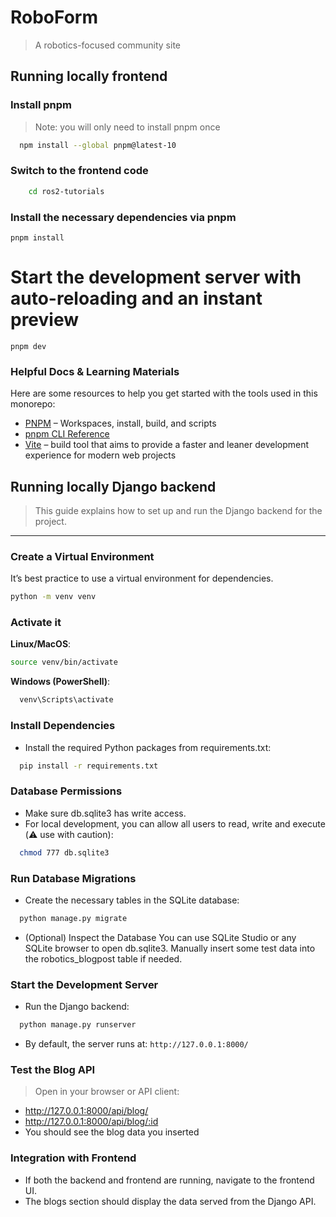 # RoboForm

> A robotics-focused community site

## Running locally frontend

### Install pnpm
  >
  > Note: you will only need to install pnpm once

  ```sh
    npm install --global pnpm@latest-10
  ```

### Switch to the frontend code

```sh
    cd ros2-tutorials
```

### Install the necessary dependencies via pnpm

```
pnpm install
```

# Start the development server with auto-reloading and an instant preview

```
pnpm dev
```

### Helpful Docs & Learning Materials

Here are some resources to help you get started with the tools used in this monorepo:

- [PNPM](https://pnpm.io) – Workspaces, install, build, and scripts
- [pnpm CLI Reference](https://pnpm.io/cli)
- [Vite](https://vite.dev/guide/) – build tool that aims to provide a faster and leaner development experience for modern web projects

## Running locally Django backend

> This guide explains how to set up and run the Django backend for the project.
---

### Create a Virtual Environment

It’s best practice to use a virtual environment for dependencies.

```sh
python -m venv venv
```

### Activate it

**Linux/MacOS**:

  ```sh
  source venv/bin/activate
  ```

**Windows (PowerShell)**:

```sh
  venv\Scripts\activate
```

### Install Dependencies

- Install the required Python packages from requirements.txt:

```sh
  pip install -r requirements.txt
```

### Database Permissions

- Make sure db.sqlite3 has write access.
- For local development, you can allow all users to read, write  and execute (:warning: use with caution):

```sh
  chmod 777 db.sqlite3
```

### Run Database Migrations

- Create the necessary tables in the SQLite database:

```sh
  python manage.py migrate
```

- (Optional) Inspect the Database
You can use SQLite Studio or any SQLite browser to open db.sqlite3.
Manually insert some test data into the robotics_blogpost table if needed.

### Start the Development Server

- Run the Django backend:

```sh
  python manage.py runserver
```

- By default, the server runs at: `http://127.0.0.1:8000/`

### Test the Blog API
>
> Open in your browser or API client:

- <http://127.0.0.1:8000/api/blog/>
- <http://127.0.0.1:8000/api/blog/:id>
- You should see the blog data you inserted

### Integration with Frontend

- If both the backend and frontend are running, navigate to the frontend UI.
- The blogs section should display the data served from the Django API.
